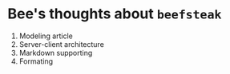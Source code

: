 # Bee's thoughts about `beefsteak`

1. Modeling article
2. Server-client architecture
3. Markdown supporting 
4. Formating
